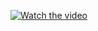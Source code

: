 
[![Watch the video](https://img.youtube.com/vi/dQw4w9WgXcQ/0.jpg)](https://www.youtube.com/embed/VIDEO_ID)
